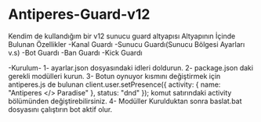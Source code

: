 # Antiperes-Guard-v12
 Kendim de kullandığım bir v12 sunucu guard altyapısı
Altyapının İçinde Bulunan Özellikler
-Kanal Guardı
-Sunucu Guardı(Sunucu Bölgesi Ayarları v.s)
-Bot Guardı
-Ban Guardı
-Kick Guardı

-Kurulum-
1- ayarlar.json dosyasındaki idleri doldurun.
2- package.json daki gerekli modülleri kurun.
3- Botun oynuyor kısmını değiştirmek için antiperes.js de bulunan client.user.setPresence({ activity: { name: "Antiperes </> Paradise" }, status: "dnd" }); komut satırındaki activity bölümünden değiştirebilirsiniz.
4- Modüller Kurulduktan sonra baslat.bat dosyasını çalıştırın bot aktif olur.


